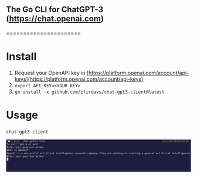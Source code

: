 ## The Go CLI for ChatGPT-3 (https://chat.openai.com)
======================

Install
======================

1. Request your OpenAPI key in [https://platform.openai.com/account/api-keys](https://platform.openai.com/account/api-keys)
2. `export API_KEY=<YOUR_KEY>`
3. `go install -x github.com/zfirdavs/chat-gpt3-client@latest`

Usage
======================
`chat-gpt3-client` <br>

![](img/example.jpeg)